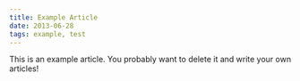 ```yaml
---
title: Example Article
date: 2013-06-28
tags: example, test
---
```


This is an example article. You probably want to delete it and write your own articles!
